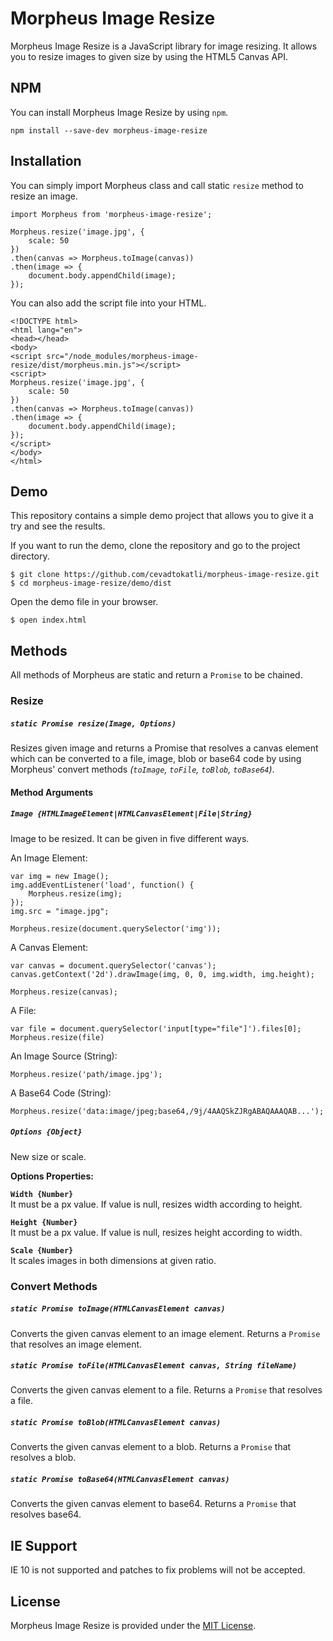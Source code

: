 # Morpheus Image Resize
Morpheus Image Resize is a JavaScript library for image resizing. It allows you to resize images to given size by using the HTML5 Canvas API.

## NPM
You can install Morpheus Image Resize by using `npm`.

```
npm install --save-dev morpheus-image-resize
```

## Installation
You can simply import Morpheus class and call static `resize` method to resize an image.

```
import Morpheus from 'morpheus-image-resize';

Morpheus.resize('image.jpg', {
    scale: 50
})
.then(canvas => Morpheus.toImage(canvas))
.then(image => {
    document.body.appendChild(image);
});
```

You can also add the script file into your HTML.
```
<!DOCTYPE html>
<html lang="en">
<head></head>
<body>
<script src="/node_modules/morpheus-image-resize/dist/morpheus.min.js"></script>
<script>
Morpheus.resize('image.jpg', {
    scale: 50
})
.then(canvas => Morpheus.toImage(canvas))
.then(image => {
    document.body.appendChild(image);
});
</script>
</body>
</html>
```

## Demo
This repository contains a simple demo project that allows you to give it a try and see the results.

If you want to run the demo, clone the repository and go to the project directory.

```
$ git clone https://github.com/cevadtokatli/morpheus-image-resize.git
$ cd morpheus-image-resize/demo/dist
```

Open the demo file in your browser.

```
$ open index.html
```


## Methods
All methods of Morpheus are static and return a `Promise` to be chained.

### Resize

##### `static Promise resize(Image, Options)`
Resizes given image and returns a Promise that resolves a canvas element which can be converted to a file, image, blob or base64 code by using Morpheus' convert methods _(`toImage`, `toFile`, `toBlob`, `toBase64`)_.

#### Method Arguments
##### `Image {HTMLImageElement|HTMLCanvasElement|File|String}`

Image to be resized. It can be given in five different ways.

An Image Element:
```
var img = new Image();
img.addEventListener('load', function() {
    Morpheus.resize(img);
});
img.src = "image.jpg";

Morpheus.resize(document.querySelector('img'));
```

A Canvas Element:
```
var canvas = document.querySelector('canvas');
canvas.getContext('2d').drawImage(img, 0, 0, img.width, img.height);

Morpheus.resize(canvas);
```

A File:
```
var file = document.querySelector('input[type="file"]').files[0];
Morpheus.resize(file)
```

An Image Source (String):
```
Morpheus.resize('path/image.jpg');
```

A Base64 Code (String):
```
Morpheus.resize('data:image/jpeg;base64,/9j/4AAQSkZJRgABAQAAAQAB...');
```

##### ``Options {Object}``

New size or scale.

**Options Properties:**

**``Width {Number}``**\
It must be a px value. If value is null, resizes width according to height.

**``Height {Number}``**\
It must be a px value. If value is null, resizes height according to width.

**``Scale {Number}``**\
It scales images in both dimensions at given ratio.


### Convert Methods
##### ``static Promise toImage(HTMLCanvasElement canvas)``
Converts the given canvas element to an image element. Returns a `Promise` that resolves an image element.

##### ``static Promise toFile(HTMLCanvasElement canvas, String fileName)``
Converts the given canvas element to a file. Returns a `Promise` that resolves a file.

##### ``static Promise toBlob(HTMLCanvasElement canvas)``
Converts the given canvas element to a blob. Returns a `Promise` that resolves a blob.

##### ``static Promise toBase64(HTMLCanvasElement canvas)``
Converts the given canvas element to base64. Returns a `Promise` that resolves base64.

## IE Support
IE 10 is not supported and patches to fix problems will not be accepted.

## License
Morpheus Image Resize is provided under the [MIT License](https://opensource.org/licenses/MIT).